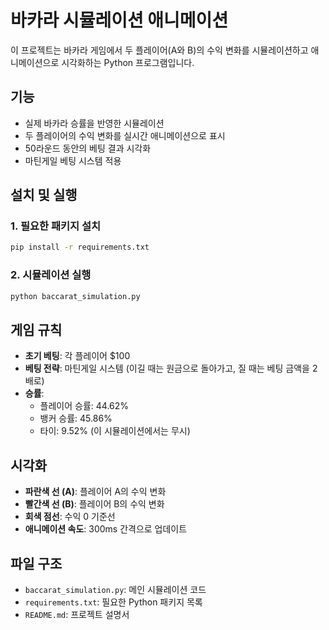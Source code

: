 # 바카라 시뮬레이션 애니메이션

이 프로젝트는 바카라 게임에서 두 플레이어(A와 B)의 수익 변화를 시뮬레이션하고 애니메이션으로 시각화하는 Python 프로그램입니다.

## 기능

- 실제 바카라 승률을 반영한 시뮬레이션
- 두 플레이어의 수익 변화를 실시간 애니메이션으로 표시
- 50라운드 동안의 베팅 결과 시각화
- 마틴게일 베팅 시스템 적용

## 설치 및 실행

### 1. 필요한 패키지 설치
```bash
pip install -r requirements.txt
```

### 2. 시뮬레이션 실행
```bash
python baccarat_simulation.py
```

## 게임 규칙

- **초기 베팅**: 각 플레이어 $100
- **베팅 전략**: 마틴게일 시스템 (이길 때는 원금으로 돌아가고, 질 때는 베팅 금액을 2배로)
- **승률**: 
  - 플레이어 승률: 44.62%
  - 뱅커 승률: 45.86%
  - 타이: 9.52% (이 시뮬레이션에서는 무시)

## 시각화

- **파란색 선 (A)**: 플레이어 A의 수익 변화
- **빨간색 선 (B)**: 플레이어 B의 수익 변화
- **회색 점선**: 수익 0 기준선
- **애니메이션 속도**: 300ms 간격으로 업데이트

## 파일 구조

- `baccarat_simulation.py`: 메인 시뮬레이션 코드
- `requirements.txt`: 필요한 Python 패키지 목록
- `README.md`: 프로젝트 설명서 